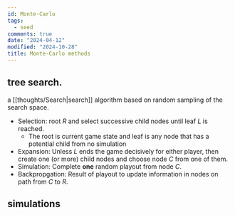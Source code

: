 ```yaml
---
id: Monte-Carlo
tags:
  - seed
comments: true
date: "2024-04-12"
modified: "2024-10-28"
title: Monte-Carlo methods
---
```


## tree search.

a [[thoughts/Search|search]] algorithm based on random sampling of the search space.

- Selection: root $R$ and select successive child nodes until leaf $L$ is reached.
  - The root is current game state and leaf is any node that has a potential child from no simulation
- Expansion: Unless $L$ ends the game decisively for either player, then create one (or more) child nodes and choose node $C$ from one of them.
- Simulation: Complete **one** random playout from node $C$.
- Backpropgation: Result of playout to update information in nodes on path from $C$ to $R$.


## simulations
